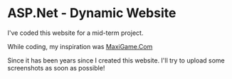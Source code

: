 # ASP.Net - Dynamic Website

I've coded this website for a mid-term project.

While coding, my inspiration was [MaxiGame.Com](https://www.maxigame.com/)

Since it has been years since I created this website. I'll try to upload some screenshots as soon as possible!
